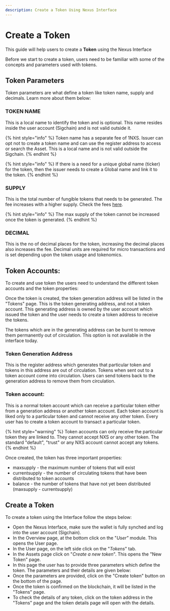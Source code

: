 ```yaml
---
description: Create a Token Using Nexus Interface
---
```


# Create a Token

This guide will help users to create a **Token** using the Nexus Interface

Before we start to create a token, users need to be familiar with some of the concepts and parameters used with tokens.

## Token Parameters

Token parameters are what define a token like token name, supply and decimals. Learn more about them below:

### TOKEN NAME

This is a local name to identify the token and is optional. This name resides inside the user account (Sigchain) and is not valid outside it.

{% hint style="info" %}
Token name has a separate fee of 1NXS. Issuer can opt not to create a token name and can use the register address to access or search the Asset. This is a local name and is not valid outside the Sigchain.
{% endhint %}

{% hint style="info" %}
If there is a need for a unique global name (ticker) for the token, then the issuer needs to create a Global name and link it to the token.
{% endhint %}

### SUPPLY

This is the total number of fungible tokens that needs to be generated. The fee increases with a higher supply. Check the fees [here](../../readme/fees.md).

{% hint style="info" %}
The max supply of the token cannot be increased once the token is generated.
{% endhint %}

### DECIMAL

This is the no of decimal places for the token, increasing the decimal places also increases the fee. Decimal units are required for micro transactions and is set depending upon the token usage and tokenomics.&#x20;

## Token Accounts:

To create and use token the users need to understand the different token accounts and the token properties:

Once the token is created, the token generation address will be listed in the "Tokens" page. This is the token generating address, and not a token account. This generating address is owned by the user account which issued the token and the user needs to create a token address to receive the tokens.&#x20;

The tokens which are in the generating address can be burnt to remove them permanently out of circulation. This option is not available in the interface today.

### Token Generation Address&#x20;

This is the register address which generates that particular token and tokens in this address are out of circulation. Tokens when sent out to a token account come into circulation. Users can send tokens back to the generation address to remove them from circulation.

### Token account:&#x20;

This is a normal token account which can receive a particular token either from a generation address or another token account. Each token account is liked only to a particular token and cannot receive any other token. Every user has to create a token account to transact a particular token.

{% hint style="warning" %}
Token accounts can only receive the particular token they are linked to. They cannot accept NXS or any other token. The standard "default", "trust" or any NXS account cannot accept any tokens.&#x20;
{% endhint %}



Once created, the token has three important properties:

* maxsupply - the maximum number of tokens that will exist
* currentsupply - the number of circulating tokens that have been distributed to token accounts
* balance - the number of tokens that have not yet been distributed (maxsupply - currentsupply)



## Create a Token

To create a token using the Interface follow the steps below:

* Open the Nexus Interface, make sure the wallet is fully synched and log into the user account (Sigchain).
* In the Overview page, at the bottom click on the "_User"_ module. This opens the User page.
* In the User page, on the left side click on the "_Tokens_" tab.
* In the Assets page click on "_Create a new token_". This opens the "New Token" page.&#x20;
* In this page the user has to provide three parameters which define the token. The parameters  and their details are given below:
* Once the parameters are provided, click on the "Create token" button on the bottom of the page.
* Once the token is confirmed on the blockchain, it will be listed in the "Tokens" page.
* To check the details of any token, click on the token address in the "Tokens" page and the token details page will open with the details.
